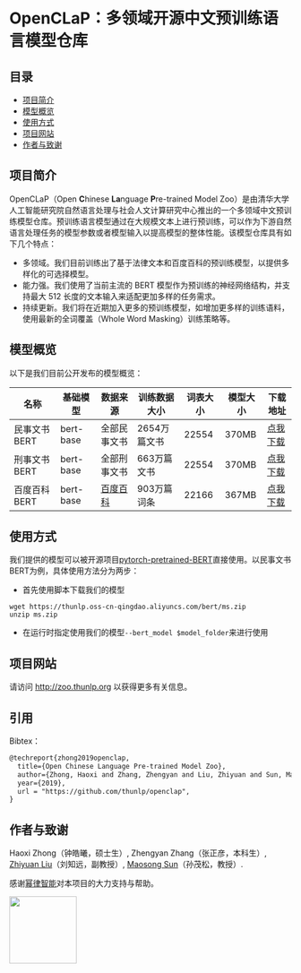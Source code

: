 # OpenCLaP：多领域开源中文预训练语言模型仓库

## 目录
* [项目简介](#项目简介)
* [模型概览](#模型概览)
* [使用方式](#使用方式)
* [项目网站](#项目网站)
* [作者与致谢](#作者与致谢)

## 项目简介

OpenCLaP（Open **C**hinese **La**nguage **P**re-trained Model Zoo）是由清华大学人工智能研究院自然语言处理与社会人文计算研究中心推出的一个多领域中文预训练模型仓库。预训练语言模型通过在大规模文本上进行预训练，可以作为下游自然语言处理任务的模型参数或者模型输入以提高模型的整体性能。该模型仓库具有如下几个特点：

- 多领域。我们目前训练出了基于法律文本和百度百科的预训练模型，以提供多样化的可选择模型。
- 能力强。我们使用了当前主流的 BERT 模型作为预训练的神经网络结构，并支持最大 512 长度的文本输入来适配更加多样的任务需求。
- 持续更新。我们将在近期加入更多的预训练模型，如增加更多样的训练语料，使用最新的全词覆盖（Whole Word Masking）训练策略等。

## 模型概览

以下是我们目前公开发布的模型概览：

| 名称         | 基础模型  | 数据来源                            | 训练数据大小 | 词表大小 | 模型大小 | 下载地址 |
| ------------ | --------- | ----------------------------------- | ------------ | -------- | -------- | -------- |
| 民事文书BERT | bert-base | 全部民事文书                        | 2654万篇文书 | 22554    | 370MB | [点我下载](https://sougou-t.s3.cn-northwest-1.amazonaws.com.cn/bert/xs.zip)     |
| 刑事文书BERT | bert-base | 全部刑事文书                        | 663万篇文书  | 22554  | 370MB  | [点我下载](https://sougou-t.s3.cn-northwest-1.amazonaws.com.cn/bert/ms.zip)     |
| 百度百科BERT | bert-base | [百度百科](http://baike.baidu.com/) | 903万篇词条  | 22166  | 367MB  | [点我下载](https://sougou-t.s3.cn-northwest-1.amazonaws.com.cn/bert/baike.zip)     |

## 使用方式

我们提供的模型可以被开源项目[pytorch-pretrained-BERT](https://github.com/huggingface/pytorch-pretrained-BERT)直接使用。以民事文书BERT为例，具体使用方法分为两步：

* 首先使用脚本下载我们的模型

```
wget https://thunlp.oss-cn-qingdao.aliyuncs.com/bert/ms.zip
unzip ms.zip
```

* 在运行时指定使用我们的模型`--bert_model $model_folder`来进行使用

## 项目网站

请访问 http://zoo.thunlp.org 以获得更多有关信息。

## 引用

Bibtex：

```tex
@techreport{zhong2019openclap,
  title={Open Chinese Language Pre-trained Model Zoo},
  author={Zhong, Haoxi and Zhang, Zhengyan and Liu, Zhiyuan and Sun, Maosong},
  year={2019},
  url = "https://github.com/thunlp/openclap",
}
```

## 作者与致谢

Haoxi Zhong（钟皓曦，硕士生）, Zhengyan Zhang（张正彦，本科生）, [Zhiyuan Liu](http://nlp.csai.tsinghua.edu.cn/~lzy/)（刘知远，副教授）, [Maosong Sun](http://nlp.csai.tsinghua.edu.cn/site2/index.php/zh/people?id=16)（孙茂松，教授）.

感谢[幂律智能](http://powerlaw.ai/)对本项目的大力支持与帮助。

<img src="http://zoo.thunlp.org/static/images/powerlaw.png" height="120px">
